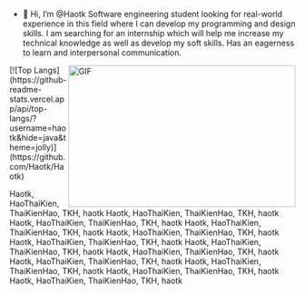 - 👋 Hi, I’m @Haotk
Software engineering student looking for real-world experience in this field where I can develop my programming and design skills. I am searching for an internship which will help me increase my technical knowledge as well as develop my soft skills. Has an eagerness to learn and interpersonal communication.

<img align="right" alt="GIF" src="http://www.justinmaller.com/img/projects/thumbnail/THUMB__vt1q.jpg" width="400" height="250" />
[![Top Langs](https://github-readme-stats.vercel.app/api/top-langs/?username=haotk&hide=java&theme=jolly)](https://github.com/Haotk/Haotk)






Haotk, HaoThaiKien, ThaiKienHao, TKH, haotk
Haotk, HaoThaiKien, ThaiKienHao, TKH, haotk
Haotk, HaoThaiKien, ThaiKienHao, TKH, haotk
Haotk, HaoThaiKien, ThaiKienHao, TKH, haotk
Haotk, HaoThaiKien, ThaiKienHao, TKH, haotk
Haotk, HaoThaiKien, ThaiKienHao, TKH, haotk
Haotk, HaoThaiKien, ThaiKienHao, TKH, haotk
Haotk, HaoThaiKien, ThaiKienHao, TKH, haotk
Haotk, HaoThaiKien, ThaiKienHao, TKH, haotk
Haotk, HaoThaiKien, ThaiKienHao, TKH, haotk
Haotk, HaoThaiKien, ThaiKienHao, TKH, haotk
Haotk, HaoThaiKien, ThaiKienHao, TKH, haotk
